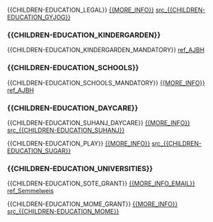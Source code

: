 {{CHILDREN-EDUCATION_LEGAL}} [{{MORE_INFO}}]({{CHILDREN-EDUCATION_LEGAL_URL}})
[src\_{{CHILDREN-EDUCATION_GYJOG}}](https://gyermekjogicivilkoalicio.hu/aktualis/tajekoztato-ukrajnabol-menekulo-gyerekeknek/###3/16/2022)

### {{CHILDREN-EDUCATION_KINDERGARDEN}}

{{CHILDREN-EDUCATION_KINDERGARDEN_MANDATORY}}
[ref_AJBH](https://www.ajbh.hu/web/guest/fontos-informaciok-az-ukrajnabol-menekulok-szamara###3/16/2022)

### {{CHILDREN-EDUCATION_SCHOOLS}}

{{CHILDREN-EDUCATION_SCHOOLS_MANDATORY}} [{{MORE_INFO}}](https://kk.gov.hu/tankeruletek)
[ref_AJBH](https://www.ajbh.hu/web/guest/fontos-informaciok-az-ukrajnabol-menekulok-szamara###3/16/2022)

### {{CHILDREN-EDUCATION_DAYCARE}}

{{CHILDREN-EDUCATION_SUHANJ_DAYCARE}} [{{MORE_INFO}}](https://www.facebook.com/suhanjalapitvany/photos/a.589132167795288/7227670407274731/)
[src\_{{CHILDREN-EDUCATION_SUHANJ}}](https://www.facebook.com/suhanjalapitvany/photos/a.589132167795288/7227670407274731/###3/16/2022)

{{CHILDREN-EDUCATION_PLAY}} [{{MORE_INFO}}](https://www.facebook.com/SugarJatszohaz/photos/a.2675275289193603/4848096748578102/)
[src\_{{CHILDREN-EDUCATION_SUGAR}}](https://www.facebook.com/SugarJatszohaz/photos/a.2675275289193603/4848096748578102/###3/16/2022)

### {{CHILDREN-EDUCATION_UNIVERSITIES}}

{{CHILDREN-EDUCATION_SOTE_GRANT}} [{{MORE_INFO_EMAIL}}](mailto:titkarsag.kht@semmelweis-univ.hu)
[ref_Semmelweis](https://semmelweis.hu/hirek/2022/02/28/tobb-teruleten-is-segiti-a-semmelweis-egyetem-az-ukrajnabol-menekuloket/###3/16/2022)

{{CHILDREN-EDUCATION_MOME_GRANT}} [{{MORE_INFO}}](https://www.facebook.com/momebudapest/photos/a.166689020046984/4874153675967138/)
[src\_{{CHILDREN-EDUCATION_MOME}}](https://www.facebook.com/momebudapest/photos/a.166689020046984/4874153675967138/###3/16/2022)
